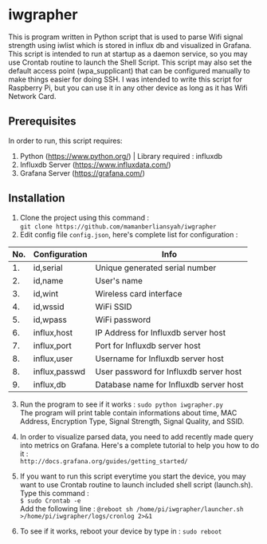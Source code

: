 # iwgrapher
This is program written in Python script that is used to parse Wifi signal strength using iwlist which is stored in influx db and visualized in Grafana. This script is intended to run at startup as a daemon service, so you may use Crontab routine to launch the Shell Script. This script may also set the default access point (wpa_supplicant) that can be configured manually to make things easier for doing SSH. I was intended to write this script for Raspberry Pi, but you can use it in any other device as long as it has Wifi Network Card.

## Prerequisites
In order to run, this script requires:
1. Python (https://www.python.org/) | Library required : influxdb
2. Influxdb Server (https://www.influxdata.com/)
3. Grafana Server (https://grafana.com/)

## Installation
1. Clone the project using this command : <br />`git clone https://github.com/mamanberliansyah/iwgrapher` <br />
2. Edit config file `config.json`, here's complete list for configuration :

| No. | Configuration | Info |
| --- | ------------- | ----------- |
| 1.  | id,serial | Unique generated serial number |
| 2.  | id,name | User's name |
| 3.  | id,wint | Wireless card interface |
| 4.  | id,wssid | WiFi SSID |
| 5.  | id,wpass | WiFi password |
| 6.  | influx,host | IP Address for Influxdb server host |
| 7.  | influx,port | Port for Influxdb server host |
| 8.  | influx,user | Username for Influxdb server host |
| 8.  | influx,passwd | User password for Influxdb server host |
| 9.  | influx,db | Database name for Influxdb server host |

3. Run the program to see if it works : `sudo python iwgrapher.py` <br />
The program will print table contain informations about time, MAC Address, Encryption Type, Signal Strength, Signal Quality, and SSID. <br />

4. In order to visualize parsed data, you need to add recently made query into metrics on Grafana. Here's a complete tutorial to help you how to do it : <br /> `http://docs.grafana.org/guides/getting_started/` 

5. If you want to run this script everytime you start the device, you may want to use Crontab routine to launch included shell script (launch.sh). Type this command : <br />`$ sudo Crontab -e` <br /> Add the following line : `@reboot sh /home/pi/iwgrapher/launcher.sh >/home/pi/iwgrapher/logs/cronlog 2>&1
` <br />

6. To see if it works, reboot your device by type in : `sudo reboot`
